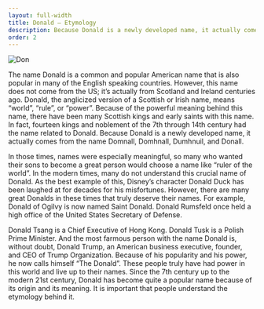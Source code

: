 ```yaml
---
layout: full-width
title: Donald – Etymology
description: Because Donald is a newly developed name, it actually comes from the name Domnall, Domhnall, Dumhnuil, and Donall.
order: 2
---
```


![Don]({{site.baseurl}}/assets/img/Don2.jpg)

The name Donald is a common and popular American name that is also popular in many of the English speaking countries. However, this name does not come from the US; it’s actually from Scotland and Ireland centuries ago. Donald, the anglicized version of a Scottish or Irish name, means “world”, “rule”, or “power”. Because of the powerful meaning behind this name, there have been many Scottish kings and early saints with this name. In fact, fourteen kings and noblement of the 7th through 14th century had the name related to Donald. Because Donald is a newly developed name, it actually comes from the name Domnall, Domhnall, Dumhnuil, and Donall.

In those times, names were especially meaningful, so many who wanted their sons to become a great person would choose a name like “ruler of the world”. In the modern times, many do not understand this crucial name of Donald. As the best example of this, Disney’s character Donald Duck has been laughed at for decades for his misfortunes. However, there are many great Donalds in these times that truly deserve their names. For example, Donald of Ogilvy is now named Saint Donald. Donald Rumsfeld once held a high office of the United States Secretary of Defense.

Donald Tsang is a Chief Executive of Hong Kong. Donald Tusk is a Polish Prime Minister. And the most farmous person with the name Donald is, without doubt, Donald Trump, an American business executive, founder, and CEO of Trump Organization. Because of his popularity and his power, he now calls himself “The Donald”. These people truly have had power in this world and live up to their names. Since the 7th century up to the modern 21st century, Donald has become quite a popular name because of its origin and its meaning. It is important that people understand the etymology behind it.
